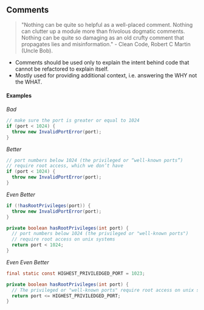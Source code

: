 ## Comments

> "Nothing can be quite so helpful as a well-placed comment. Nothing can clutter up a module more than frivolous dogmatic comments. Nothing can be quite so damaging as an old crufty comment that propagates lies and misinformation." - Clean Code, Robert C Martin (Uncle Bob).

- Comments should be used only to explain the intent behind code that cannot be refactored to explain itself.
- Mostly used for providing additional context, i.e. answering the WHY not the WHAT.

#### Examples

_Bad_

```java
// make sure the port is greater or equal to 1024
if (port < 1024) {
  throw new InvalidPortError(port);
}
```

_Better_
```java
// port numbers below 1024 (the privileged or “well-known ports”)
// require root access, which we don’t have
if (port < 1024) {
  throw new InvalidPortError(port);
}
```

_Even Better_

```java
if (!hasRootPrivileges(port)) {
  throw new InvalidPortError(port);
}

private boolean hasRootPrivileges(int port) {
  // port numbers below 1024 (the privileged or "well-known ports")
  // require root access on unix systems
  return port < 1024;
}
```

_Even Even Better_

```java
final static const HIGHEST_PRIVILEDGED_PORT = 1023;

private boolean hasRootPrivileges(int port) {
  // The privileged or "well-known ports" require root access on unix systems
  return port <= HIGHEST_PRIVILEDGED_PORT;
}
```
